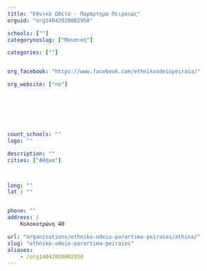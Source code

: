 ```yaml
---
title: "Εθνικό Ωδείο - Παράρτημα Πειραιώς"
orguid: "org14042020002950"

schools: [""]
categorynoslug: ["Μουσική"]

categories: [""]


org_facebook: "https://www.facebook.com/ethnikoodeiopeiraia/"

org_website: ["no"]







count_schools: ""
logo: ""

description: ""
cities: ["Αθήνα"]



long: ""
lat : ""


phone: ""
address: |
    Κολοκοτρώνη 40

url: "organisations/ethniko-odeio-parartima-peiraios/athina/"
slug: "ethniko-odeio-parartima-peiraios"
aliases:
    - /org14042020002950
---
```



